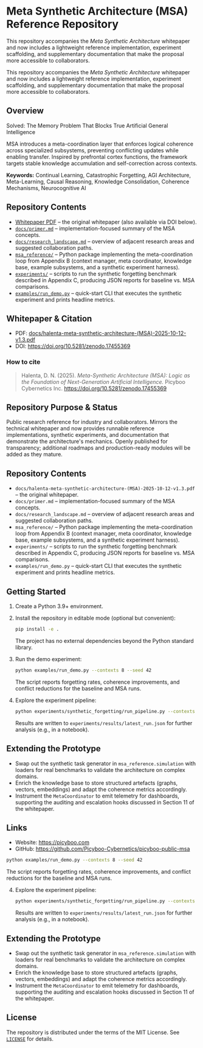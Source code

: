 # Meta Synthetic Architecture (MSA) Reference Repository

This repository accompanies the *Meta Synthetic Architecture* whitepaper
and now includes a lightweight reference implementation, experiment
scaffolding, and supplementary documentation that make the proposal more
accessible to collaborators.

This repository accompanies the *Meta Synthetic Architecture* whitepaper
and now includes a lightweight reference implementation, experiment
scaffolding, and supplementary documentation that make the proposal more
accessible to collaborators.

## Overview

Solved: The Memory Problem That Blocks True Artificial General Intelligence

MSA introduces a meta-coordination layer that enforces logical coherence
across specialized subsystems, preventing conflicting updates while
enabling transfer. Inspired by prefrontal cortex functions, the framework
targets stable knowledge accumulation and self-correction across
contexts.

**Keywords:** Continual Learning, Catastrophic Forgetting, AGI
Architecture, Meta-Learning, Causal Reasoning, Knowledge Consolidation,
Coherence Mechanisms, Neurocognitive AI

## Repository Contents

- [Whitepaper PDF][msa-pdf] – the original whitepaper (also available via DOI
  below).
- [`docs/primer.md`](docs/primer.md) – implementation-focused summary of the
  MSA concepts.
- [`docs/research_landscape.md`](docs/research_landscape.md) – overview of
  adjacent research areas and suggested collaboration paths.
- [`msa_reference/`](msa_reference/) – Python package implementing the
  meta-coordination loop from Appendix B (context manager, meta coordinator,
  knowledge base, example subsystems, and a synthetic experiment harness).
- [`experiments/`](experiments/) – scripts to run the synthetic forgetting
  benchmark described in Appendix C, producing JSON reports for baseline vs.
  MSA comparisons.
- [`examples/run_demo.py`](examples/run_demo.py) – quick-start CLI that
  executes the synthetic experiment and prints headline metrics.

## Whitepaper & Citation

- PDF: [docs/halenta-meta-synthetic-architecture-(MSA)-2025-10-12-v1.3.pdf][msa-pdf]
- DOI: <https://doi.org/10.5281/zenodo.17455369>

### How to cite

> Halenta, D. N. (2025). *Meta-Synthetic Architecture (MSA): Logic as the
> Foundation of Next-Generation Artificial Intelligence.* Picyboo
> Cybernetics Inc. <https://doi.org/10.5281/zenodo.17455369>

## Repository Purpose & Status

Public research reference for industry and collaborators. Mirrors the
technical whitepaper and now provides runnable reference implementations,
synthetic experiments, and documentation that demonstrate the
architecture's mechanics. Openly published for transparency; additional
roadmaps and production-ready modules will be added as they mature.
## Repository Contents

- `docs/halenta-meta-synthetic-architecture-(MSA)-2025-10-12-v1.3.pdf` – the
  original whitepaper.
- `docs/primer.md` – implementation-focused summary of the MSA concepts.
- `docs/research_landscape.md` – overview of adjacent research areas and
  suggested collaboration paths.
- `msa_reference/` – Python package implementing the meta-coordination loop
  from Appendix B (context manager, meta coordinator, knowledge base, example
  subsystems, and a synthetic experiment harness).
- `experiments/` – scripts to run the synthetic forgetting benchmark described
  in Appendix C, producing JSON reports for baseline vs. MSA comparisons.
- `examples/run_demo.py` – quick-start CLI that executes the synthetic
  experiment and prints headline metrics.

## Getting Started

1. Create a Python 3.9+ environment.
2. Install the repository in editable mode (optional but convenient):

   ```bash
   pip install -e .
   ```

   The project has no external dependencies beyond the Python standard library.

3. Run the demo experiment:

   ```bash
   python examples/run_demo.py --contexts 8 --seed 42
   ```

   The script reports forgetting rates, coherence improvements, and conflict
   reductions for the baseline and MSA runs.

4. Explore the experiment pipeline:

   ```bash
   python experiments/synthetic_forgetting/run_pipeline.py --contexts 8 --seed 42
   ```

   Results are written to `experiments/results/latest_run.json` for further
   analysis (e.g., in a notebook).

## Extending the Prototype

- Swap out the synthetic task generator in `msa_reference.simulation` with
  loaders for real benchmarks to validate the architecture on complex domains.
- Enrich the knowledge base to store structured artefacts (graphs, vectors,
  embeddings) and adapt the coherence metrics accordingly.
- Instrument the `MetaCoordinator` to emit telemetry for dashboards,
  supporting the auditing and escalation hooks discussed in Section 11 of the
  whitepaper.

## Links

- Website: <https://picyboo.com>
- GitHub: <https://github.com/Picyboo-Cybernetics/picyboo-public-msa>

[msa-pdf]: docs/halenta-meta-synthetic-architecture-(MSA)-2025-10-12-v1.3.pdf

   ```bash
   python examples/run_demo.py --contexts 8 --seed 42
   ```

   The script reports forgetting rates, coherence improvements, and conflict
   reductions for the baseline and MSA runs.

4. Explore the experiment pipeline:

   ```bash
   python experiments/synthetic_forgetting/run_pipeline.py --contexts 8 --seed 42
   ```

   Results are written to `experiments/results/latest_run.json` for further
   analysis (e.g., in a notebook).

## Extending the Prototype

- Swap out the synthetic task generator in `msa_reference.simulation` with
  loaders for real benchmarks to validate the architecture on complex domains.
- Enrich the knowledge base to store structured artefacts (graphs, vectors,
  embeddings) and adapt the coherence metrics accordingly.
- Instrument the `MetaCoordinator` to emit telemetry for dashboards,
  supporting the auditing and escalation hooks discussed in Section 11 of the
  whitepaper.

## License

The repository is distributed under the terms of the MIT License.  See
[`LICENSE`](LICENSE) for details.
